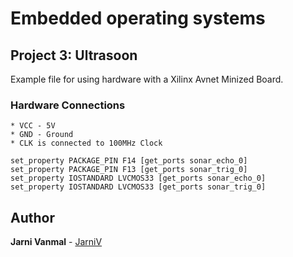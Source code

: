 # Embedded operating systems

## Project 3: Ultrasoon
Example file for using hardware with a Xilinx Avnet Minized Board.

### Hardware Connections

```
* VCC - 5V
* GND - Ground 
* CLK is connected to 100MHz Clock

set_property PACKAGE_PIN F14 [get_ports sonar_echo_0]
set_property PACKAGE_PIN F13 [get_ports sonar_trig_0]
set_property IOSTANDARD LVCMOS33 [get_ports sonar_echo_0]
set_property IOSTANDARD LVCMOS33 [get_ports sonar_trig_0]
```

## Author

**Jarni Vanmal** - [JarniV](https://github.com/JarniV)


